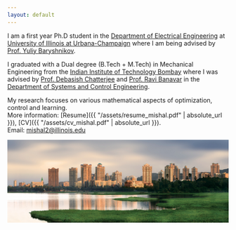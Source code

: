 ```yaml
---
layout: default
---
```


<!--<p><img src="assets/mishal.jpg" alt="abc" style="float: right;margin-right: 7px;margin-top: 7px;height: 200px;border: 5" /></p>-->

I am a first year Ph.D student in the [Department of Electrical Engineering](http://www.ece.illinois.edu) at [University of Illinois at Urbana-Champaign](https://illinois.edu/) where I am being advised by [Prof. Yuliy Baryshnikov](https://publish.illinois.edu/ymb/).

I graduated with a Dual degree (B.Tech + M.Tech) in Mechanical Engineering from the [Indian Institute of Technology Bombay](http://www.iitb.ac.in) where I was advised by [Prof. Debasish Chatterjee](http://www.sc.iitb.ac.in/~chatterjee) and [Prof. Ravi Banavar](http://www.sc.iitb.ac.in/~banavar) in the [Department of Systems and Control Engineering](http://www.sc.iitb.ac.in).


My research focuses on various mathematical aspects of optimization, control and learning. <br>
More information: [Resume]({{ "/assets/resume_mishal.pdf" | absolute_url }}), [CV]({{ "/assets/cv_mishal.pdf" | absolute_url }}). <br>
Email: [mishal2@illinois.edu](mailto:mishal2@illinois.edu) <br>

<img src="assets/iit_lakeside.jpg" alt="iit_lakeside.jpg" class="inline"> <br>

<!-- ![IIT Lakeside]({{ "/assets/iit_lakeside.jpg" | absolute_url}})-->
<!--
<img src="assets/iit_lakeside.jpg" alt="iit_lakeside.jpg" class="inline"> <br>
# Publications

> [_Google scholar profile_](https://scholar.google.co.in/citations?user=cXF5JaMAAAAJ&hl=en)

> [ ORCID profile ](https://orcid.org/0000-0003-2998-2637)

> [ arXiv author's page ](https://arxiv.org/a/0000-0003-2998-2637)

### Journal Publications (including preprints):

* **Scenario approach for minmax optimization with emphasis on the nonconvex case: positive results and caveats.** <br>
Mishal Assif P K, Debasish Chatterjee, Ravi Banavar <br> [SIAM Journal on Optimization](https://www.siam.org/publications/journals/siam-journal-on-optimization-siopt), Vol.30(2), 2020. <br>  \[ [ doi ](https://epubs.siam.org/doi/10.1137/19M1271026), [ arXiv preprint ](https://arxiv.org/abs/1906.01476) \] <br>

* **A simple proof of the discrete time geometric Pontryagin maximum principle on smooth manifolds**. <br>
Mishal Assif P K , Debasish Chatterjee, Ravi Banavar <br> [Automatica](https://www.sciencedirect.com/journal/automatica), Vol.114, 2020. <br>  \[ [ doi ](https://doi.org/10.1016/j.automatica.2019.108791), [ arXiv preprint ](https://arxiv.org/abs/1807.00698) \] <br>

* **Measure of quality of finite-dimensional linear systems: A frame-theoretic view.** <br>
Mishal Assif P K, Mohammed Rayyan Sheriff, Debasish Chatterjee <br> *Submitted.* <br>  \[ [ arXiv preprint ](https://arxiv.org/abs/1902.04548) \] <br>

### Conference Publications (including preprints):

* **Variational collision avoidance problems on Riemannian manifolds**. <br>
Mishal Assif, Ravi Banavar, Anthony Bloch, Margarida Camarinha, Leonardo Colombo <br> Proceedings of the [57th IEEE Conference on Decision and Control](https://cdc2018.ieeecss.org/), Florida, USA, 2018. <br> \[[ doi ](https://www.doi.org/10.1109/CDC.2018.8619596),  [ arXiv preprint ](https://arxiv.org/abs/1804.00122) \] <br>

# Teaching

### At IIT Bombay:

#### Spring 2019

- ME 310: Microprocessors and Automatic Control Lab, *Teaching assistant*

#### Autumn 2018

- ME 311: Microprocessors and Automatic Control, *Teaching assistant*

#### Spring 2018

- SC 624: Differential Geometric Methods in Control, *Teaching assistant*
-->

